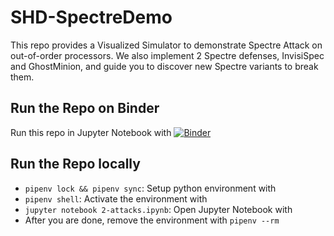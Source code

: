 
# SHD-SpectreDemo

This repo provides a Visualized Simulator to demonstrate Spectre Attack on out-of-order processors.
We also implement 2 Spectre defenses, InvisiSpec and GhostMinion, and guide you to discover new Spectre variants to break them.


## Run the Repo on Binder

Run this repo in Jupyter Notebook with [![Binder](https://mybinder.org/badge_logo.svg)](https://mybinder.org/v2/gh/yuhengy/SHD-SpectreDemo/HEAD?urlpath=%2Fdoc%2Ftree%2F2-attackProcessors.ipynb)


## Run the Repo locally

- `pipenv lock && pipenv sync`: Setup python environment with 
- `pipenv shell`: Activate the environment with 
- `jupyter notebook 2-attacks.ipynb`: Open Jupyter Notebook with 
- After you are done, remove the environment with `pipenv --rm`

